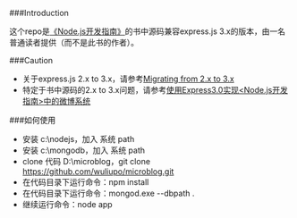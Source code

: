 ###Introduction

这个repo是[《Node.js开发指南》](http://www.ituring.com.cn/book/1049)的书中源码兼容express.js 3.x的版本，由一名普通读者提供（而不是此书的作者）。

###Caution

* 关于express.js 2.x to 3.x，请参考[Migrating from 2.x to 3.x](https://github.com/visionmedia/express/wiki/Migrating-from-2.x-to-3.x)
* 特定于书中源码的2.x to 3.x问题，请参考[使用Express3.0实现<Node.js开发指南>中的微博系统](http://www.cnblogs.com/meteoric_cry/archive/2012/07/23/2604890.html)

###如何使用

* 安装 c:\nodejs，加入 系统 path
* 安装 c:\mongodb，加入 系统 path
* clone 代码 D:\microblog，git clone https://github.com/wuliupo/microblog.git
* 在代码目录下运行命令：npm install
* 在代码目录下运行命令：mongod.exe --dbpath .
* 继续运行命令：node app

